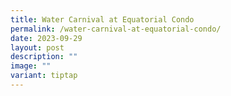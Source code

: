 ```yaml
---
title: Water Carnival at Equatorial Condo
permalink: /water-carnival-at-equatorial-condo/
date: 2023-09-29
layout: post
description: ""
image: ""
variant: tiptap
---
```

